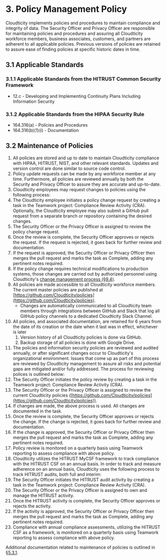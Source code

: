 # 3. Policy Management Policy

Cloudticity implements policies and procedures to maintain compliance and integrity of data. The Security Officer and Privacy Officer are responsible for maintaining policies and procedures and assuring all Cloudticity workforce members, business associates, customers, and partners are adherent to all applicable policies. Previous versions of policies are retained to assure ease of finding policies at specific historic dates in time.

## 3.1 Applicable Standards

### 3.1.1 Applicable Standards from the HITRUST Common Security Framework

* 12.c - Developing and Implementing Continuity Plans Including Information Security

### 3.1.2 Applicable Standards from the HIPAA Security Rule

* 164.316(a) - Policies and Procedures
* 164.316(b)(1)(i) - Documentation

## 3.2 Maintenance of Policies

1. All policies are stored and up to date to maintain Cloudticity compliance with HIPAA, HITRUST, NIST, and other relevant standards. Updates and version control are done similar to source code control.
2. Policy update requests can be made by any workforce member at any time. Furthermore, all policies are reviewed annually by both the Security and Privacy Officer to assure they are accurate and up-to-date.
3. Cloudticity employees may request changes to policies using the following process:
  1. The Cloudticity employee initiates a policy change request by creating a task in the Teamwork project: Compliance Review Activity (CRA). Optionally, the Cloudticity employee may also submit a GitHub pull request from a separate branch or repository containing the desired changes.
  2. The Security Officer or the Privacy Officer is assigned to review the policy change request.
  3. Once the review is complete, the Security Officer approves or rejects the request. If the request is rejected, it goes back for further review and documentation.
  4. If the request is approved, the Security Officer or Privacy Officer then merges the pull request and marks the task as Complete, adding any pertinent notes required.
  5. If the policy change requires technical modifications to production systems, those changes are carried out by authorized personnel using Cloudticity's [change management process (§9.4)](09-configuration_management_policy.md#94-changing-existing-systems).
4. All policies are made accessible to all Cloudticity workforce members. The current master policies are published at [https://github.com/Cloudticity/policies](https://github.com/Cloudticity/policies).
   * Changes are automatically communicated to all Cloudticity team members through integrations between GitHub and Slack that log all GitHub policy channels to a dedicated Cloudticity Slack Channel.
5. All policies, and associated documentation, are retained for 6 years from the date of its creation or the date when it last was in effect, whichever is later
   1. Version history of all Cloudticity policies is done via GitHub.
   2. Backup storage of all policies is done with Google Drive.
6. The policies and information security policies are reviewed and audited annually, or after significant changes occur to Cloudticity's organizational environment. Issues that come up as part of this process are reviewed by Cloudticity management to assure all risks and potential gaps are mitigated and/or fully addressed. The process for reviewing polices is outlined below:
  1. The Security Officer initiates the policy review by creating a task in the Teamwork project: Compliance Review Activity (CRA).
  2. The Security Officer or the Privacy Officer is assigned to review the current Cloudticity policies ([https://github.com/Cloudticity/policies](https://github.com/Cloudticity/policies)).
  3. If changes are made, the above process is used. All changes are documented in the task.
  4. Once the review is complete, the Security Officer approves or rejects the change. If the change is rejected, it goes back for further review and documentation.
  5. If the change is approved, the Security Officer or Privacy Officer then merges the pull request and marks the task as Complete, adding any pertinent notes required.
  6. Policy review is monitored on a quarterly basis using Teamwork reporting to assess compliance with above policy.
7. Cloudticity utilizes the HITRUST MyCSF framework to track compliance with the HITRUST CSF on an annual basis. In order to track and measure adherence on an annual basis, Cloudticity uses the following process to track HITRUST audits, both full and interim:
  1. The Security Officer initiates the HITRUST audit activity by creating a task in the Teamwork project: Compliance Review Activity (CRA).
  2. The Security Officer or the Privacy Officer is assigned to own and manage the HITRUST activity.
  3. Once the HITRUST activity is complete, the Security Officer approves or rejects the activity.
  5. If the activity is approved, the Security Officer or Privacy Officer then merges the pull request and marks the task as Complete, adding any pertinent notes required.
  6. Compliance with annual compliance assessments, utilizing the HITRUST CSF as a framework, is monitored on a quarterly basis using Teamwork reporting to assess compliance with above policy.

Additional documentation related to maintenance of policies is outlined in [§5.3.1](05-roles_policy.md#531-organizational-responsibilities).
